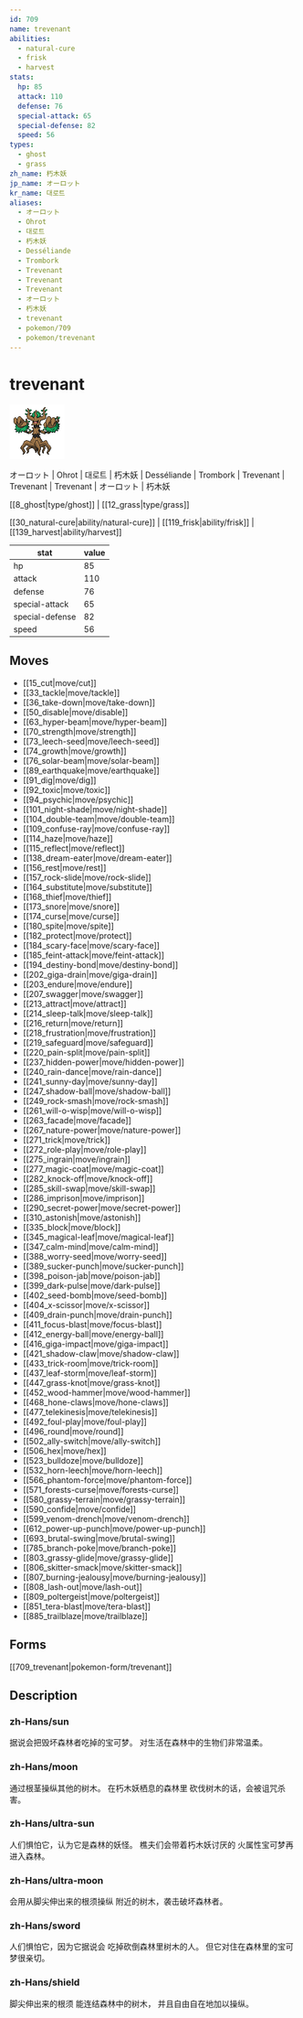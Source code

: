 ```yaml
---
id: 709
name: trevenant
abilities:
  - natural-cure
  - frisk
  - harvest
stats:
  hp: 85
  attack: 110
  defense: 76
  special-attack: 65
  special-defense: 82
  speed: 56
types:
  - ghost
  - grass
zh_name: 朽木妖
jp_name: オーロット
kr_name: 대로트
aliases:
  - オーロット
  - Ohrot
  - 대로트
  - 朽木妖
  - Desséliande
  - Trombork
  - Trevenant
  - Trevenant
  - Trevenant
  - オーロット
  - 朽木妖
  - trevenant
  - pokemon/709
  - pokemon/trevenant
---
```

# trevenant

![](https://raw.githubusercontent.com/PokeAPI/sprites/master/sprites/pokemon/709.png)

オーロット | Ohrot | 대로트 | 朽木妖 | Desséliande | Trombork | Trevenant | Trevenant | Trevenant | オーロット | 朽木妖

[[8_ghost|type/ghost]] | [[12_grass|type/grass]]

[[30_natural-cure|ability/natural-cure]] | [[119_frisk|ability/frisk]] | [[139_harvest|ability/harvest]]

|stat|value|
|---|---|
|hp|85|
|attack|110|
|defense|76|
|special-attack|65|
|special-defense|82|
|speed|56|


## Moves

- [[15_cut|move/cut]]
- [[33_tackle|move/tackle]]
- [[36_take-down|move/take-down]]
- [[50_disable|move/disable]]
- [[63_hyper-beam|move/hyper-beam]]
- [[70_strength|move/strength]]
- [[73_leech-seed|move/leech-seed]]
- [[74_growth|move/growth]]
- [[76_solar-beam|move/solar-beam]]
- [[89_earthquake|move/earthquake]]
- [[91_dig|move/dig]]
- [[92_toxic|move/toxic]]
- [[94_psychic|move/psychic]]
- [[101_night-shade|move/night-shade]]
- [[104_double-team|move/double-team]]
- [[109_confuse-ray|move/confuse-ray]]
- [[114_haze|move/haze]]
- [[115_reflect|move/reflect]]
- [[138_dream-eater|move/dream-eater]]
- [[156_rest|move/rest]]
- [[157_rock-slide|move/rock-slide]]
- [[164_substitute|move/substitute]]
- [[168_thief|move/thief]]
- [[173_snore|move/snore]]
- [[174_curse|move/curse]]
- [[180_spite|move/spite]]
- [[182_protect|move/protect]]
- [[184_scary-face|move/scary-face]]
- [[185_feint-attack|move/feint-attack]]
- [[194_destiny-bond|move/destiny-bond]]
- [[202_giga-drain|move/giga-drain]]
- [[203_endure|move/endure]]
- [[207_swagger|move/swagger]]
- [[213_attract|move/attract]]
- [[214_sleep-talk|move/sleep-talk]]
- [[216_return|move/return]]
- [[218_frustration|move/frustration]]
- [[219_safeguard|move/safeguard]]
- [[220_pain-split|move/pain-split]]
- [[237_hidden-power|move/hidden-power]]
- [[240_rain-dance|move/rain-dance]]
- [[241_sunny-day|move/sunny-day]]
- [[247_shadow-ball|move/shadow-ball]]
- [[249_rock-smash|move/rock-smash]]
- [[261_will-o-wisp|move/will-o-wisp]]
- [[263_facade|move/facade]]
- [[267_nature-power|move/nature-power]]
- [[271_trick|move/trick]]
- [[272_role-play|move/role-play]]
- [[275_ingrain|move/ingrain]]
- [[277_magic-coat|move/magic-coat]]
- [[282_knock-off|move/knock-off]]
- [[285_skill-swap|move/skill-swap]]
- [[286_imprison|move/imprison]]
- [[290_secret-power|move/secret-power]]
- [[310_astonish|move/astonish]]
- [[335_block|move/block]]
- [[345_magical-leaf|move/magical-leaf]]
- [[347_calm-mind|move/calm-mind]]
- [[388_worry-seed|move/worry-seed]]
- [[389_sucker-punch|move/sucker-punch]]
- [[398_poison-jab|move/poison-jab]]
- [[399_dark-pulse|move/dark-pulse]]
- [[402_seed-bomb|move/seed-bomb]]
- [[404_x-scissor|move/x-scissor]]
- [[409_drain-punch|move/drain-punch]]
- [[411_focus-blast|move/focus-blast]]
- [[412_energy-ball|move/energy-ball]]
- [[416_giga-impact|move/giga-impact]]
- [[421_shadow-claw|move/shadow-claw]]
- [[433_trick-room|move/trick-room]]
- [[437_leaf-storm|move/leaf-storm]]
- [[447_grass-knot|move/grass-knot]]
- [[452_wood-hammer|move/wood-hammer]]
- [[468_hone-claws|move/hone-claws]]
- [[477_telekinesis|move/telekinesis]]
- [[492_foul-play|move/foul-play]]
- [[496_round|move/round]]
- [[502_ally-switch|move/ally-switch]]
- [[506_hex|move/hex]]
- [[523_bulldoze|move/bulldoze]]
- [[532_horn-leech|move/horn-leech]]
- [[566_phantom-force|move/phantom-force]]
- [[571_forests-curse|move/forests-curse]]
- [[580_grassy-terrain|move/grassy-terrain]]
- [[590_confide|move/confide]]
- [[599_venom-drench|move/venom-drench]]
- [[612_power-up-punch|move/power-up-punch]]
- [[693_brutal-swing|move/brutal-swing]]
- [[785_branch-poke|move/branch-poke]]
- [[803_grassy-glide|move/grassy-glide]]
- [[806_skitter-smack|move/skitter-smack]]
- [[807_burning-jealousy|move/burning-jealousy]]
- [[808_lash-out|move/lash-out]]
- [[809_poltergeist|move/poltergeist]]
- [[851_tera-blast|move/tera-blast]]
- [[885_trailblaze|move/trailblaze]]

## Forms



[[709_trevenant|pokemon-form/trevenant]]

## Description

### zh-Hans/sun

据说会把毁坏森林者吃掉的宝可梦。
对生活在森林中的生物们非常温柔。

### zh-Hans/moon

通过根茎操纵其他的树木。
在朽木妖栖息的森林里
砍伐树木的话，会被诅咒杀害。

### zh-Hans/ultra-sun

人们惧怕它，认为它是森林的妖怪。
樵夫们会带着朽木妖讨厌的
火属性宝可梦再进入森林。

### zh-Hans/ultra-moon

会用从脚尖伸出来的根须操纵
附近的树木，袭击破坏森林者。

### zh-Hans/sword

人们惧怕它，因为它据说会
吃掉砍倒森林里树木的人。
但它对住在森林里的宝可梦很亲切。

### zh-Hans/shield

脚尖伸出来的根须
能连结森林中的树木，
并且自由自在地加以操纵。

